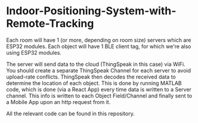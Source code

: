 # Indoor-Positioning-System-with-Remote-Tracking
Each room will have 1 (or more, depending on room size) servers which are ESP32 modules.
Each object will have 1 BLE client tag, for which we're also using ESP32 modules.

The server will send data to the cloud (ThingSpeak in this case) via WiFi. You should create a separate ThingSpeak Channel for each server to avoid upload-rate conflicts.
ThingSpeak then decodes the received data to determine the location of each object. This is done by running MATLAB code, which is done (via a React App) every time data is written to a Server channel.
This info is written to each Object Field/Channel and finally sent to a Mobile App upon an http request from it.

All the relevant code can be found in this repository.
